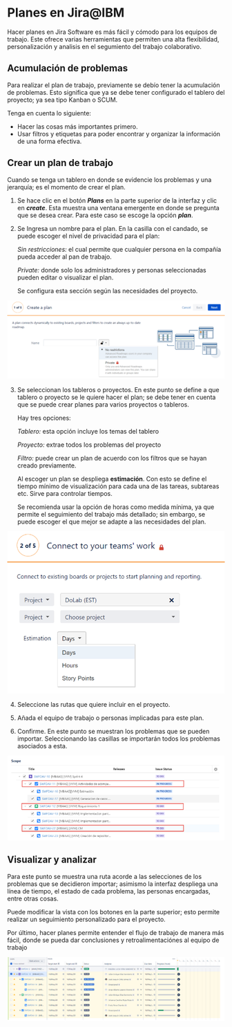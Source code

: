 # Planes en Jira@IBM

Hacer planes en Jira Software es más fácil y cómodo para los equipos de trabajo. Este ofrece varias herramientas que permiten una alta flexibilidad, personalización y analisis en el segumiento del trabajo colaborativo.

## Acumulación de problemas

Para realizar el plan de trabajo, previamente se debío tener la acumulación de problemas. Esto significa que ya se debe tener configurado el tablero del proyecto; ya sea tipo Kanban o SCUM.

Tenga en cuenta lo siguiente:

* Hacer las cosas más importantes primero.
* Usar filtros y etiquetas para poder encontrar y organizar la información de una forma efectiva.

## Crear un plan de trabajo 

Cuando se tenga un tablero en donde se evidencie los problemas y una jerarquía; es el momento de crear el plan.

1. Se hace clic en el botón ***Plans*** en la parte superior de la interfaz y clic en ***create***. Esta muestra una ventana emergente en donde se pregunta que se desea crear.
Para este caso se escoge la opción ***plan***.

2. Se Ingresa un nombre para el plan.
     En la casilla con el candado, se puede escoger el nivel de privacidad para el plan:

    *Sin restricciones:* el cual permite que cualquier persona en la compañía pueda acceder al pan de trabajo.

    *Private:* donde solo los administradores y personas seleccionadas pueden editar o visualizar el plan. 

    Se configura esta sección según las necesidades del proyecto.

![](images/crear.PNG)


3. Se seleccionan los tableros o proyectos. En este punto se define a que tablero o proyecto se le quiere hacer el plan; se debe tener en cuenta que se puede crear planes para varios proyectos o tableros.

    Hay tres opciones:

    *Tablero:*  esta opción incluye los temas del tablero

    *Proyecto:* extrae todos los problemas del proyecto 

    *Filtro:* puede crear un plan de acuerdo con los filtros que se hayan creado previamente.


    Al escoger un plan se despliega **estimación**. Con esto se define el tiempo mínimo de visualización para cada una de las tareas, subtareas etc. Sirve para controlar tiempos. 

    Se recomienda usar la opción de horas como medida mínima, ya que permite el seguimiento del trabajo más detallado; sin embargo, se puede escoger el que mejor se adapte a las necesidades del plan.

![](images/Seleccion.PNG)


4.   Seleccione las rutas que quiere incluir en el proyecto.

5.    Añada el equipo de trabajo o personas implicadas para este plan.

6.   Confirme. 
     En este punto se muestran los problemas que se pueden importar. Seleccionando las casillas se importarán todos los problemas asociados a esta.



![](images/Problemas_importar.PNG)

## Visualizar y analizar

Para este punto se muestra una ruta acorde a las selecciones de los problemas que se decidieron importar; asimismo la interfaz despliega una línea de tiempo, el estado de cada problema, las personas encargadas, entre otras cosas.

Puede modificar la vista con los botones en la parte superior; esto permite realizar un seguimiento personalizado para el proyecto. 

Por último, hacer planes permite entender el flujo de trabajo de manera más fácil, donde se pueda dar conclusiones y retroalimentaciónes al equipo de trabajo

![](images/Plan_trabajo.PNG)
